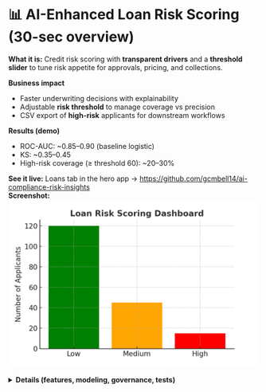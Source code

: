 # 📊 AI-Enhanced Loan Risk Scoring (30-sec overview)

**What it is:** Credit risk scoring with **transparent drivers** and a **threshold slider** to tune risk appetite for approvals, pricing, and collections.

**Business impact**
- Faster underwriting decisions with explainability
- Adjustable **risk threshold** to manage coverage vs precision
- CSV export of **high-risk** applicants for downstream workflows

**Results (demo)**
- ROC-AUC: ~0.85–0.90 (baseline logistic)
- KS: ~0.35–0.45
- High-risk coverage (≥ threshold 60): ~20–30%

**See it live:** Loans tab in the hero app → https://github.com/gcmbell14/ai-compliance-risk-insights  
**Screenshot:**  
![Loan Risk Dashboard](../visuals/loan-risk-dashboard.png)

<details>
  <summary><strong>Details (features, modeling, governance, tests)</strong></summary>

## Features (MVP)
- `credit_score`, `debt_to_income`, `utilization`, `delinquencies`, `income`, `loan_amount`  
*Optional: alt-data if available (tenure, balance trends, bureau events).*

## Modeling
- **Baseline:** Logistic Regression with class weighting  
- **Improved:** Gradient boosting (e.g., LightGBM) + calibration  
- Track **ROC-AUC**, **KS**, and **precision/recall at threshold**

## Dataset
- Public lending datasets or synthetic portfolio samples  
- Train/test split; prefer temporal validation where possible

## App UX
- **Threshold slider** (e.g., ≥60 = “high risk”)  
- **Feature influence** chart (coeffs/SHAP)  
- **Download High-Risk Loans CSV**

## Governance & Auditability
- Version models and thresholds; document score cutoffs  
- Store explanation artifacts for adverse action notices where applicable

## Test scenarios (UAT)
- Low score + high DTI → flagged as high risk  
- Mid score + clean history → lower risk  
- High utilization spike → risk increases, explanation reflects utilization

## Next steps
- Add calibration plots; handle edge cases (missing values, outliers)  
- Segment models (prime vs near-prime); introduce challenger/Champion

</details>
